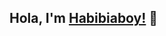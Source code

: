 ## Hola, I'm [Habibiaboy!](https://habibiaboy.my.id/) 👋

<!--
**habibiaboy/habibiaboy** is a ✨ _special_ ✨ repository because its `README.md` (this file) appears on your GitHub profile.


- 🌱 I’m currently learning about vue.js and robotframework
- 👯 I’m looking to collaborate on ...
- 🤔 I’m looking for help with stackoverflow
- 💬 Ask me about CSS
- 😄 Pronouns: He/His
- ⚡ Fun fact: when I learned about SASS / SCSS, it was crazy because it made it easier for the frontend to create thousands of lines per line of css easily

<div align="center">

### Show some ❤️ by starring some of the repositories!

</div>
